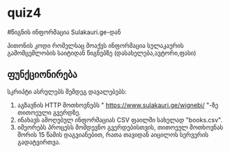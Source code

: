 # quiz4
#წიგნის ინფორმაცია Sulakauri.ge-დან

პითონის კოდი რომელსაც მოაქვს ინფორმაცია სულაკაურის გამომცემლობის საიტიდან წიგნებზე (დასახელება,ავტორი,ფასი)

## ფუნქციონირება

სკრიპტი ასრულებს შემდეგ დავალებებს:

1. აგზავნის HTTP მოთხოვნებს " https://www.sulakauri.ge/wignebi/ "-ზე თითოეული გვერდზე.
2. ინახავს ამოღებულ ინფორმაციას CSV ფაილში სახელად "books.csv".
3. იმეორებს პროცესს მომდევნო გვერდებისთვის, თითოეულ მოთხოვნას შორის 15 წამის დაგვიანებით, რათა თავიდან აიცილოს სერვერის გადატვირთვა.
